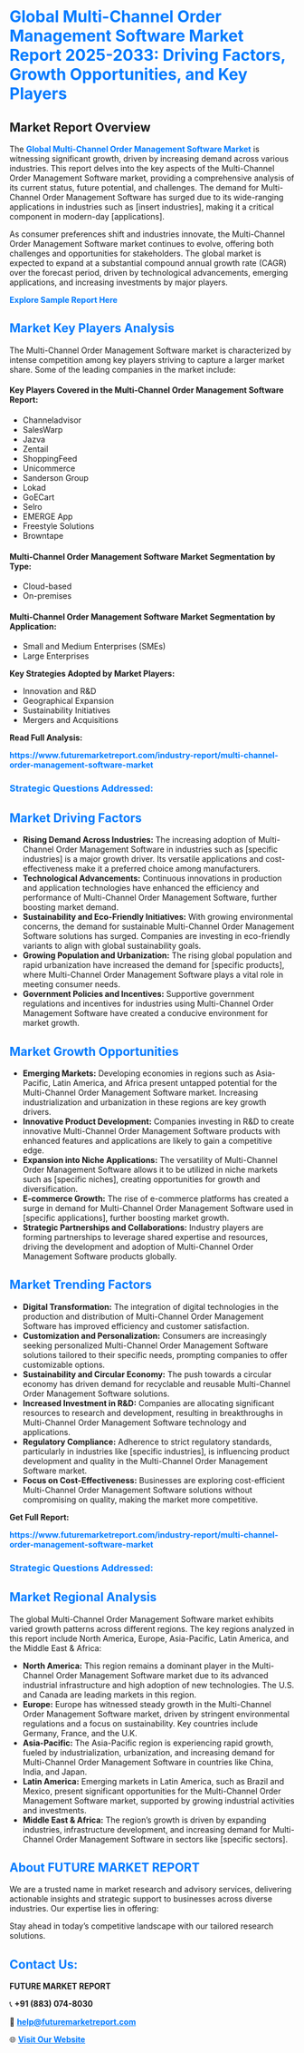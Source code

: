 <h1 style="color: #007BFF;">Global Multi-Channel Order Management Software Market Report 2025-2033: Driving Factors, Growth Opportunities, and Key Players</h1>

<section id="overview">
<h2>Market Report Overview</h2>
<p>The <a href="https://www.futuremarketreport.com/industry-report/multi-channel-order-management-software-market" style="color: #007BFF; text-decoration: none;"><strong>Global Multi-Channel Order Management Software Market</strong></a> is witnessing significant growth, driven by increasing demand across various industries. This report delves into the key aspects of the Multi-Channel Order Management Software market, providing a comprehensive analysis of its current status, future potential, and challenges. The demand for Multi-Channel Order Management Software has surged due to its wide-ranging applications in industries such as [insert industries], making it a critical component in modern-day [applications].</p>
<p>As consumer preferences shift and industries innovate, the Multi-Channel Order Management Software market continues to evolve, offering both challenges and opportunities for stakeholders. The global market is expected to expand at a substantial compound annual growth rate (CAGR) over the forecast period, driven by technological advancements, emerging applications, and increasing investments by major players.</p>
</section>

<section id="overview">
<p><a href="https://www.futuremarketreport.com/request-sample/reportId=106409" style="color: #007BFF; text-decoration: none;"><strong>Explore Sample Report Here</strong></a></p>
</section>

<section id="key-players">
<h2 style="color: #007BFF;">Market Key Players Analysis</h2>
<p>The Multi-Channel Order Management Software market is characterized by intense competition among key players striving to capture a larger market share. Some of the leading companies in the market include:</p>
<h4>Key Players Covered in the Multi-Channel Order Management Software Report:</h4>
<ul><li>Channeladvisor</li><li>SalesWarp</li><li>Jazva</li><li>Zentail</li><li>ShoppingFeed</li><li>Unicommerce</li><li>Sanderson Group</li><li>Lokad</li><li>GoECart</li><li>Selro</li><li>EMERGE App</li><li>Freestyle Solutions</li><li>Browntape</li></ul>
<h4>Multi-Channel Order Management Software Market Segmentation by Type:</h4>
<ul><li>Cloud-based</li><li>On-premises</li></ul>

<h4>Multi-Channel Order Management Software Market Segmentation by Application:</h4>
<ul><li>Small and Medium Enterprises (SMEs)</li><li>Large Enterprises</li></ul>
<p><strong>Key Strategies Adopted by Market Players:</strong></p>
<ul>
<li>Innovation and R&D</li>
<li>Geographical Expansion</li>
<li>Sustainability Initiatives</li>
<li>Mergers and Acquisitions</li>
</ul>
</section>

<section>
<p><strong>Read Full Analysis: </strong></p><a href="https://www.futuremarketreport.com/industry-report/multi-channel-order-management-software-market" style="color: #007BFF; text-decoration: none;"><strong>https://www.futuremarketreport.com/industry-report/multi-channel-order-management-software-market</strong></a>
<h3 style="color: #007BFF;">Strategic Questions Addressed:</h3>
</section>

<section id="driving-factors">
<h2 style="color: #007BFF;">Market Driving Factors</h2>
<ul>
<li><strong>Rising Demand Across Industries:</strong> The increasing adoption of Multi-Channel Order Management Software in industries such as [specific industries] is a major growth driver. Its versatile applications and cost-effectiveness make it a preferred choice among manufacturers.</li>
<li><strong>Technological Advancements:</strong> Continuous innovations in production and application technologies have enhanced the efficiency and performance of Multi-Channel Order Management Software, further boosting market demand.</li>
<li><strong>Sustainability and Eco-Friendly Initiatives:</strong> With growing environmental concerns, the demand for sustainable Multi-Channel Order Management Software solutions has surged. Companies are investing in eco-friendly variants to align with global sustainability goals.</li>
<li><strong>Growing Population and Urbanization:</strong> The rising global population and rapid urbanization have increased the demand for [specific products], where Multi-Channel Order Management Software plays a vital role in meeting consumer needs.</li>
<li><strong>Government Policies and Incentives:</strong> Supportive government regulations and incentives for industries using Multi-Channel Order Management Software have created a conducive environment for market growth.</li>
</ul>
</section>

<section id="growth-opportunities">
<h2 style="color: #007BFF;">Market Growth Opportunities</h2>
<ul>
<li><strong>Emerging Markets:</strong> Developing economies in regions such as Asia-Pacific, Latin America, and Africa present untapped potential for the Multi-Channel Order Management Software market. Increasing industrialization and urbanization in these regions are key growth drivers.</li>
<li><strong>Innovative Product Development:</strong> Companies investing in R&D to create innovative Multi-Channel Order Management Software products with enhanced features and applications are likely to gain a competitive edge.</li>
<li><strong>Expansion into Niche Applications:</strong> The versatility of Multi-Channel Order Management Software allows it to be utilized in niche markets such as [specific niches], creating opportunities for growth and diversification.</li>
<li><strong>E-commerce Growth:</strong> The rise of e-commerce platforms has created a surge in demand for Multi-Channel Order Management Software used in [specific applications], further boosting market growth.</li>
<li><strong>Strategic Partnerships and Collaborations:</strong> Industry players are forming partnerships to leverage shared expertise and resources, driving the development and adoption of Multi-Channel Order Management Software products globally.</li>
</ul>
</section>

<section id="trending-factors">
<h2 style="color: #007BFF;">Market Trending Factors</h2>
<ul>
<li><strong>Digital Transformation:</strong> The integration of digital technologies in the production and distribution of Multi-Channel Order Management Software has improved efficiency and customer satisfaction.</li>
<li><strong>Customization and Personalization:</strong> Consumers are increasingly seeking personalized Multi-Channel Order Management Software solutions tailored to their specific needs, prompting companies to offer customizable options.</li>
<li><strong>Sustainability and Circular Economy:</strong> The push towards a circular economy has driven demand for recyclable and reusable Multi-Channel Order Management Software solutions.</li>
<li><strong>Increased Investment in R&D:</strong> Companies are allocating significant resources to research and development, resulting in breakthroughs in Multi-Channel Order Management Software technology and applications.</li>
<li><strong>Regulatory Compliance:</strong> Adherence to strict regulatory standards, particularly in industries like [specific industries], is influencing product development and quality in the Multi-Channel Order Management Software market.</li>
<li><strong>Focus on Cost-Effectiveness:</strong> Businesses are exploring cost-efficient Multi-Channel Order Management Software solutions without compromising on quality, making the market more competitive.</li>
</ul>
</section>

<section>
<p><strong>Get Full Report: </strong></p><a href="https://www.futuremarketreport.com/industry-report/multi-channel-order-management-software-market" style="color: #007BFF; text-decoration: none;"><strong>https://www.futuremarketreport.com/industry-report/multi-channel-order-management-software-market</strong></a>
<h3 style="color: #007BFF;">Strategic Questions Addressed:</h3>
</section>


<section id="regional-analysis">
<h2 style="color: #007BFF;">Market Regional Analysis</h2>
<p>The global Multi-Channel Order Management Software market exhibits varied growth patterns across different regions. The key regions analyzed in this report include North America, Europe, Asia-Pacific, Latin America, and the Middle East & Africa:</p>
<ul>
<li><strong>North America:</strong> This region remains a dominant player in the Multi-Channel Order Management Software market due to its advanced industrial infrastructure and high adoption of new technologies. The U.S. and Canada are leading markets in this region.</li>
<li><strong>Europe:</strong> Europe has witnessed steady growth in the Multi-Channel Order Management Software market, driven by stringent environmental regulations and a focus on sustainability. Key countries include Germany, France, and the U.K.</li>
<li><strong>Asia-Pacific:</strong> The Asia-Pacific region is experiencing rapid growth, fueled by industrialization, urbanization, and increasing demand for Multi-Channel Order Management Software in countries like China, India, and Japan.</li>
<li><strong>Latin America:</strong> Emerging markets in Latin America, such as Brazil and Mexico, present significant opportunities for the Multi-Channel Order Management Software market, supported by growing industrial activities and investments.</li>
<li><strong>Middle East & Africa:</strong> The region’s growth is driven by expanding industries, infrastructure development, and increasing demand for Multi-Channel Order Management Software in sectors like [specific sectors].</li>
</ul>
</section>

<footer>
<h2 style="color: #007BFF;">About FUTURE MARKET REPORT</h2>
<p>We are a trusted name in market research and advisory services, delivering actionable insights and strategic support to businesses across diverse industries. Our expertise lies in offering:</p>

<p>Stay ahead in today’s competitive landscape with our tailored research solutions.</p>

<h2 style="color: #007BFF;">Contact Us:</h2>
<p><strong>FUTURE MARKET REPORT</strong></p>
<p>📞 <strong>+91 (883) 074-8030</strong></p>
<p>📧 <strong><a href="mailto:help@futuremarketreport.com" style="color: #007BFF;">help@futuremarketreport.com</a></strong></p>
<p>🌐 <strong><a href="https://www.futuremarketreport.com/" style="color: #007BFF;">Visit Our Website</a></strong></p>
</footer>